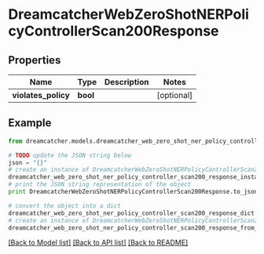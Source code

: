 # DreamcatcherWebZeroShotNERPolicyControllerScan200Response


## Properties
Name | Type | Description | Notes
------------ | ------------- | ------------- | -------------
**violates_policy** | **bool** |  | [optional] 

## Example

```python
from dreamcatcher.models.dreamcatcher_web_zero_shot_ner_policy_controller_scan200_response import DreamcatcherWebZeroShotNERPolicyControllerScan200Response

# TODO update the JSON string below
json = "{}"
# create an instance of DreamcatcherWebZeroShotNERPolicyControllerScan200Response from a JSON string
dreamcatcher_web_zero_shot_ner_policy_controller_scan200_response_instance = DreamcatcherWebZeroShotNERPolicyControllerScan200Response.from_json(json)
# print the JSON string representation of the object
print DreamcatcherWebZeroShotNERPolicyControllerScan200Response.to_json()

# convert the object into a dict
dreamcatcher_web_zero_shot_ner_policy_controller_scan200_response_dict = dreamcatcher_web_zero_shot_ner_policy_controller_scan200_response_instance.to_dict()
# create an instance of DreamcatcherWebZeroShotNERPolicyControllerScan200Response from a dict
dreamcatcher_web_zero_shot_ner_policy_controller_scan200_response_from_dict = DreamcatcherWebZeroShotNERPolicyControllerScan200Response.from_dict(dreamcatcher_web_zero_shot_ner_policy_controller_scan200_response_dict)
```
[[Back to Model list]](../README.md#documentation-for-models) [[Back to API list]](../README.md#documentation-for-api-endpoints) [[Back to README]](../README.md)


